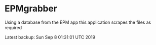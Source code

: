 # EPMgrabber
Using a database from the EPM app this application scrapes the files as required


Latest backup: Sun Sep 8 01:31:01 UTC 2019
